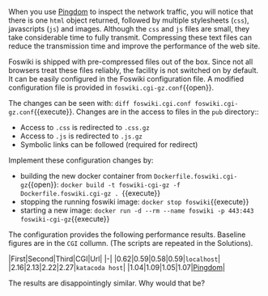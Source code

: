  When you use [Pingdom](https://tools.pingdom.com/#!/) to inspect the network traffic, you will notice that there is one `html` object returned, followed by multiple stylesheets (`css`), javascripts (`js`) and images. Although the `css` and `js` files are small, they take considerable time to fully transmit. Compressing these text files can reduce the transmission time and improve the performance of the web site.

 Foswiki is shipped with pre-compressed files out of the box. Since not all browsers treat these files reliably, the facility is not switched on by default. It can be easily configured in the Foswiki configuration file. A modified configuration file is provided in `foswiki.cgi-gz.conf`{{open}}.

 The changes can be seen with: `diff foswiki.cgi.conf foswiki.cgi-gz.conf`{{execute}}. Changes are in the access to files in the `pub` directory::

* Access to `.css` is redirected to `.css.gz`
* Access to `.js` is redirected to `.js.gz`
* Symbolic links can be followed (required for redirect)

 Implement these configuration changes by:

* building the new docker container from `Dockerfile.foswiki.cgi-gz`{{open}}: `docker build -t foswiki-cgi-gz -f Dockerfile.foswiki.cgi-gz . `{{execute}}
* stopping the running foswiki image: `docker stop foswiki`{{execute}}
* starting a new image: `docker run -d --rm --name foswiki -p 443:443 foswiki-cgi-gz`{{execute}}

 The configuration provides the following performance results. Baseline figures are in the `CGI` collumn. (The scripts are repeated in the Solutions).

|First|Second|Third|CGI|Url|
|-|
|0.62|0.59|0.58|0.59|`localhost`|
|2.16|2.13|2.22|2.27|`katacoda host`|
|1.04|1.09|1.05|1.07|[Pingdom](https://tools.pingdom.com/#!/)|

 The results are disappointingly similar. Why would that be?

